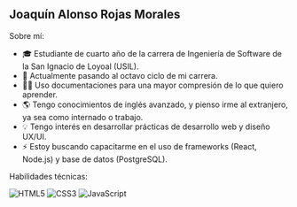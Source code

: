 ## Joaquín Alonso Rojas Morales

Sobre mí:

- 🎓 Estudiante de cuarto año de la carrera de Ingeniería de Software de la San Ignacio de Loyoal (USIL).
- 📓 Actualmente pasando al octavo ciclo de mi carrera.
- 👨‍💻 Uso documentaciones para una mayor compresión de lo que quiero aprender.
- 🌎 Tengo conocimientos de inglés avanzado, y pienso irme al extranjero, ya sea como internado o trabajo.
- 💡 Tengo interés en desarrollar prácticas de desarrollo web y diseño UX/UI. 
- ⚡ Estoy buscando capacitarme en el uso de frameworks (React, Node.js) y base de datos (PostgreSQL).

Habilidades técnicas:

![HTML5](https://img.shields.io/badge/html5-%23E34F26.svg?style=for-the-badge&logo=html5&logoColor=white)
![CSS3](https://img.shields.io/badge/css3-%231572B6.svg?style=for-the-badge&logo=css3&logoColor=white)
![JavaScript](https://img.shields.io/badge/javascript-%23323330.svg?style=for-the-badge&logo=javascript&logoColor=%23F7DF1E)
